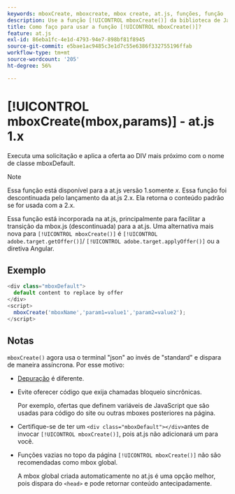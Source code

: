 ```yaml
---
keywords: mboxCreate, mboxcreate, mbox create, at.js, funções, função
description: Use a função [!UICONTROL mboxCreate()] da biblioteca de JavaScript at.js  [!DNL Adobe Target]  para aplicar ofertas ao DIV mais próximo com o nome de classe mboxDefault. (at.js 1.x)
title: Como faço para usar a função [!UICONTROL mboxCreate()]?
feature: at.js
exl-id: 86eba1fc-4e1d-4793-94e7-898bf81f8945
source-git-commit: e5bae1ac9485c3e1d7c55e6386f332755196ffab
workflow-type: tm+mt
source-wordcount: '205'
ht-degree: 56%

---
```


# [!UICONTROL mboxCreate(mbox,params)] - at.js 1.x

Executa uma solicitação e aplica a oferta ao DIV mais próximo com o nome de classe mboxDefault.

>[!NOTE]
>
>Essa função está disponível para a at.js versão 1.somente *x*. Essa função foi descontinuada pelo lançamento da at.js 2.x. Ela retorna o conteúdo padrão se for usada com a 2.x.

Essa função está incorporada na at.js, principalmente para facilitar a transição da mbox.js (descontinuada) para a at.js. Uma alternativa mais nova para `[!UICONTROL mboxCreate()]` é `[!UICONTROL adobe.target.getOffer()]`/ `[!UICONTROL adobe.target.applyOffer()]` ou a diretiva Angular.

## Exemplo

```javascript {line-numbers="true"}
<div class="mboxDefault"> 
  default content to replace by offer 
</div> 
<script> 
  mboxCreate('mboxName','param1=value1','param2=value2'); 
</script>
```

## Notas

`mboxCreate()` agora usa o terminal &quot;json&quot; ao invés de &quot;standard&quot; e dispara de maneira assíncrona. Por esse motivo:

* [Depuração](/help/dev/implement/client-side/target-debugging-atjs/target-debugging-atjs.md) é diferente.
* Evite oferecer código que exija chamadas bloqueio sincrônicas.

  Por exemplo, ofertas que definem variáveis de JavaScript que são usadas para código do site ou outras mboxes posteriores na página.

* Certifique-se de ter um `<div class="mboxDefault"></div>`antes de invocar `[!UICONTROL mboxCreate()]`, pois at.js não adicionará um para você.

* Funções vazias no topo da página `[!UICONTROL mboxCreate()]` não são recomendadas como mbox global.

  A mbox global criada automaticamente no at.js é uma opção melhor, pois dispara do `<head>` e pode retornar conteúdo antecipadamente.
